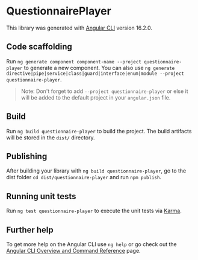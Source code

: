 # QuestionnairePlayer

This library was generated with [Angular CLI](https://github.com/angular/angular-cli) version 16.2.0.

## Code scaffolding

Run `ng generate component component-name --project questionnaire-player` to generate a new component. You can also use `ng generate directive|pipe|service|class|guard|interface|enum|module --project questionnaire-player`.
> Note: Don't forget to add `--project questionnaire-player` or else it will be added to the default project in your `angular.json` file. 

## Build

Run `ng build questionnaire-player` to build the project. The build artifacts will be stored in the `dist/` directory.

## Publishing

After building your library with `ng build questionnaire-player`, go to the dist folder `cd dist/questionnaire-player` and run `npm publish`.

## Running unit tests

Run `ng test questionnaire-player` to execute the unit tests via [Karma](https://karma-runner.github.io).

## Further help

To get more help on the Angular CLI use `ng help` or go check out the [Angular CLI Overview and Command Reference](https://angular.io/cli) page.

